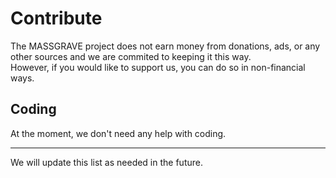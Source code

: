 # Contribute  

The MASSGRAVE project does not earn money from donations, ads, or any other sources and we are commited to keeping it this way.  
However, if you would like to support us, you can do so in non-financial ways.  

## Coding  

At the moment, we don't need any help with coding.

---  

We will update this list as needed in the future.  
